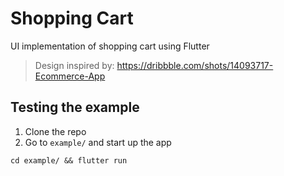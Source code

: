 # Shopping Cart

UI implementation of shopping cart using Flutter

> Design inspired by: https://dribbble.com/shots/14093717-Ecommerce-App

## Testing the example
1. Clone the repo
2. Go to `example/` and start up the app
```
cd example/ && flutter run
```
